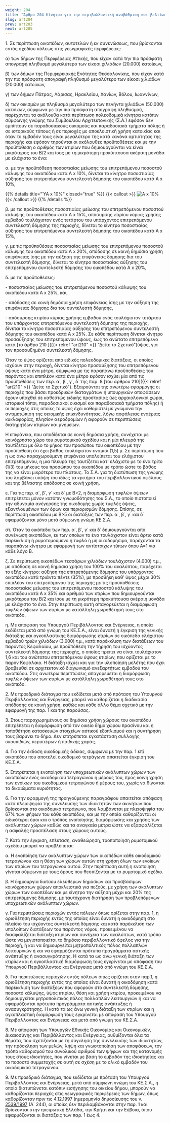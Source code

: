 ```yaml
---
weight: 204
title: "Άρθρο 204 Κίνητρα για την περιβαλλοντική αναβάθμιση και βελτίωση της ποιότητας ζωής σε πυκνοδομημένες και αστικές περιοχές"
slug: art204
prev: art203
next: art205
---
```


1\. Σε περίπτωση οικοπέδων, αυτοτελών ή εκ συνενώσεως, που βρίσκονται εντός σχεδίου πόλεως στις γεωγραφικές περιφέρειες:

α) των δήμων της Περιφέρειας Αττικής, που είχαν κατά την πιο πρόσφατη απογραφή πληθυσμό μεγαλύτερο των είκοσι χιλιάδων (20.000) κατοίκων,

β) των δήμων της Περιφερειακής Ενότητας Θεσσαλονίκης, που είχαν κατά την πιο πρόσφατη απογραφή πληθυσμό μεγαλύτερο των είκοσι χιλιάδων (20.000) κατοίκων,

γ) των δήμων Πάτρας, Λάρισας, Ηρακλείου, Χανίων, Βόλου, Ιωαννίνων,

δ) των οικισμών με πληθυσμό μεγαλύτερο των πενήντα χιλιάδων (50.000) κατοίκων, σύμφωνα με την πιο πρόσφατη απογραφή πληθυσμού, παρέχονται τα ακόλουθα κατά περίπτωση πολεοδομικά κίνητρα κατόπιν σύμφωνης γνώμης του Συμβουλίου Αρχιτεκτονικής (Σ.Α.) εφόσον δεν εμπίπτουν σε παραδοσιακούς οικισμούς και παραδοσιακά τμήματα πόλης ή σε ιστορικούς τόπους ή σε περιοχές με αποκλειστική χρήση κατοικίας και όταν το εμβαδόν τους είναι μεγαλύτερο της κατά κανόνα αρτιότητας της περιοχής και εφόσον τηρούνται οι ακόλουθες προϋποθέσεις και με την προϋπόθεση ο αριθμός των κτιρίων που δημιουργούνται να είναι μικρότερος του Β/2 και ίσος με τη μικρότερη προκύπτουσα ακέραιη μονάδα με ελάχιστο το ένα:

α. με την προϋπόθεση ποσοστιαίας μείωσης του επιτρεπόμενου ποσοστού κάλυψης του οικοπέδου κατά Α x 10%, δίνεται το κίνητρο ποσοστιαίας αύξησης του επιτρεπόμενου συντελεστή δόμησης του οικοπέδου κατά Α x 10%,

{{% details title="ΎΑ x 10%" closed="true" %}}
{{< callout >}}
 ![Α x 10%](204_1a.svg "Α x 10%")
{{< /callout >}}
{{% /details %}}


β. με τις προϋποθέσεις ποσοστιαίας μείωσης του επιτρεπόμενου ποσοστού κάλυψης του οικοπέδου κατά Α x 15%, απόσυρσης κτιρίου κύριας χρήσης εμβαδού τουλάχιστον ενός τετάρτου του υπάρχοντος επιτρεπόμενου συντελεστή δόμησης της περιοχής, δίνεται το κίνητρο ποσοστιαίας αύξησης του επιτρεπόμενου συντελεστή δόμησης του οικοπέδου κατά Α x 15%,

γ. με τις προϋποθέσεις ποσοστιαίας μείωσης του επιτρεπόμενου ποσοστού κάλυψης του οικοπέδου κατά Α x 20%, απόδοσης σε κοινή δημόσια χρήση επιφάνειας ίσης με την αύξηση της επιφάνειας δόμησης δια του συντελεστή δόμησης, δίνεται το κίνητρο ποσοστιαίας αύξησης του επιτρεπόμενου συντελεστή δόμησης του οικοπέδου κατά Α x 20%,

δ. με τις προϋποθέσεις:

\- ποσοστιαίας μείωσης του επιτρεπόμενου ποσοστού κάλυψης του οικοπέδου κατά Α x 25%, και,

\- απόδοσης σε κοινή δημόσια χρήση επιφάνειας ίσης με την αύξηση της επιφάνειας δόμησης δια του συντελεστή δόμησης,

\- απόσυρσης κτιρίου κύριας χρήσης εμβαδού ενός τουλάχιστον τετάρτου του υπάρχοντος επιτρεπόμενου συντελεστή δόμησης της περιοχής, δίνεται το κίνητρο ποσοστιαίας αύξησης του επιτρεπόμενου συντελεστή δόμησης του οικοπέδου κατά Α x 25%. Σε κάθε περίπτωση δίνεται κίνητρο προσαύξησης του επιτρεπόμενου ύψους, έως το ανώτατο επιτρεπόμενο κατά [το άρθρο 210 ]({{< relref "art210" >}} "Δείτε το Σχετικό")ύψος, για τον προσαυξημένο συντελεστή δόμησης.

Όταν το ύψος ορίζεται από ειδικές πολεοδομικές διατάξεις, οι οποίες ισχύουν στην περιοχή, δίνεται κίνητρο προσαύξησης του επιτρεπόμενου ύψους κατά ένα μέτρο, σύμφωνα με τις παραπάνω προϋποθέσεις του παρόντος και επιπλέον κατά ένα μέτρο εφόσον ισχύει μία από τις προϋποθέσεις των περ. α΄, β΄, γ΄, δ΄ της παρ. 8 [του άρθρου 210]({{< relref "art210" >}} "Δείτε το Σχετικό"). Εξαιρούνται της ανωτέρω εφαρμογής οι περιοχές που βάσει προεδρικών διαταγμάτων ή υπουργικών αποφάσεων έχουν υπαχθεί σε καθεστώς ειδικής προστασίας (ως αρχαιολογικοί χώροι, ιστορικοί τόποι, παραδοσιακοί οικισμοί και παραδοσιακά τμήματα πόλης) ή οι περιοχές στις οποίες το ύψος έχει καθοριστεί με γνώμονα την αντιμετώπιση της σεισμικής επικινδυνότητας, λόγω ασφάλειας εναέριας κυκλοφορίας, πλησίον αεροδρομίων ή αφορούν σε περιπτώσεις διατηρητέων κτιρίων και μνημείων.

Η επιφάνεια, που αποδίδεται σε κοινή δημόσια χρήση, συνέχεται με κοινόχρηστο χώρο του ρυμοτομικού σχεδίου και η μία πλευρά της ταυτίζεται με όλο το μήκος του προσώπου του οικοπέδου με την προϋπόθεση ότι έχει βάθος τουλάχιστον ενάμισι (1,5) μ. Σε περίπτωση που η ως άνω παραχωρούμενη επιφάνεια υπολείπεται του ελάχιστου επιτρεπόμενου, η μια πλευρά της ταυτίζεται κατ\` ελάχιστο με το ένα τρίτο (1/3) του μήκους του προσώπου του οικοπέδου με τρόπο ώστε το βάθος της να είναι μικρότερο του πλάτους. Το Σ.Α. για τη διατύπωση της γνώμης του λαμβάνει υπόψη του ιδίως τα κριτήρια του περιβαλλοντικού οφέλους και της βέλτιστης απόδοσης σε κοινή χρήση.

ε. Για τις περ. α΄, β΄, γ΄ και δ΄ με Β&gt;2, η διαμόρφωση τυφλών όψεων επιτρέπεται μόνον κατόπιν γνωμοδότησης του Σ.Α., το οποίο πιστοποιεί την αδυναμία ανέγερσης της οικοδομής χωρίς τυφλές όψεις, εξαντλουμένων των όρων και περιορισμών δόμησης. Επίσης, σε περίπτωση οικοπέδου με Β&gt;5 οι διατάξεις των περ. α΄, β΄, γ΄ και δ\` εφαρμόζονται μόνο μετά σύμφωνη γνώμη ΚΕ.Σ.Α.

στ. Όταν τα οικόπεδα των περ. α΄, β΄, γ΄ και δ΄ δημιουργούνται από συνένωση οικοπέδων, εκ των οποίων το ένα τουλάχιστον είναι άρτιο κατά παρέκκλιση ή ρυμοτομούμενο ή τυφλό ή μη οικοδομήσιμο, παρέχονται τα παραπάνω κίνητρα με εφαρμογή των αντίστοιχων τύπων όπου Α=1 για κάθε λόγο Β.

ζ. Σε περίπτωση οικοπέδων τεσσάρων χιλιάδων τουλάχιστον (4.000) τ.μ., με απόδοση σε κοινή δημόσια χρήση του 100% του ακαλύπτου, παρέχεται το εξής κίνητρο: αύξηση της επιτρεπόμενης δόμησης του υπάρχοντος οικοπέδου κατά τριάντα πέντε (35%), με προσθήκη καθ’ ύψος μέχρι 30% επιπλέον του επιτρεπόμενου της περιοχής με τις προϋποθέσεις ποσοστιαίας μείωσης του επιτρεπόμενου ποσοστού κάλυψης του οικοπέδου κατά Α x 35% και αριθμού των κτιρίων που δημιουργούνται μικρότερου του Β/2 και ίσου με τη μικρότερη προκύπτουσα ακέραιη μονάδα με ελάχιστο το ένα. Στην περίπτωση αυτή απαγορεύεται η διαμόρφωση τυφλών όψεων των κτιρίων με κατάλληλη χωροθέτησή τους στο οικόπεδο.

η. Με απόφαση του Υπουργού Περιβάλλοντος και Ενέργειας, η οποία εκδίδεται μετά από γνώμη του ΚΕ.Σ.Α., είναι δυνατή η έγκριση της γενικής διάταξης και ογκοπλαστικής διαμόρφωσης κτιρίων σε οικόπεδα ελάχιστου εμβαδού τριών χιλιάδων (3.000) τ.μ., κατά παρέκκλιση των διατάξεων του παρόντος Κεφαλαίου, με προϋπόθεση την τήρηση του ισχύοντος συντελεστή δόμησης της περιοχής, ο οποίος πρέπει να είναι τουλάχιστον 1,6 και του ανώτατου επιτρεπόμενου ύψους κτιρίων, που ορίζεται με το παρόν Κεφάλαιο. Η διάταξη ισχύει και για την υλοποίηση μελέτης που έχει βραβευθεί σε αρχιτεκτονικό διαγωνισμό ανεξαρτήτως εμβαδού του οικοπέδου. Στις ανωτέρω περιπτώσεις απαγορεύεται η διαμόρφωση τυφλών όψεων των κτιρίων με κατάλληλη χωροθέτησή τους στο οικόπεδο.

2\. Με προεδρικό διάταγμα που εκδίδεται μετά από πρόταση του Υπουργού Περιβάλλοντος και Ενέργειας, μπορεί να καθορίζεται η διαδικασία απόδοσης σε κοινή χρήση, καθώς και κάθε άλλο θέμα σχετικό με την εφαρμογή της παρ. 1 και της παρούσας.

3\. Στους παραχωρημένους σε δημόσια χρήση χώρους του οικοπέδου επιτρέπεται η διαμόρφωση από τον οικείο δήμο χώρου πρασίνου και η τοποθέτηση κατασκευών στοιχείων αστικού εξοπλισμού και η συντήρηση τους βαρύνει το δήμο. Δεν επιτρέπεται εγκατάσταση συλλογής σκουπιδιών, περιπτέρων ή παιδικής χαράς.

4\. Για την έκδοση οικοδομικής άδειας, σύμφωνα με την παρ. 1 επί οικοπέδου που αποτελεί οικοδομικό τετράγωνο απαιτείται έγκριση του ΚΕ.Σ.Α.

5\. Επιτρέπεται η ενοποίηση των υποχρεωτικών ακάλυπτων χώρων των οικοπέδων ενός οικοδομικού τετραγώνου ή μέρους του, προς κοινή χρήση των ενοίκων του οικοδομικού τετραγώνου ή μέρους του, χωρίς να θίγονται τα δικαιώματα κυριότητας.

6\. Για την εφαρμογή της προηγούμενης παραγράφου απαιτείται απόφαση κατά πλειοψηφία της συνέλευσης των ιδιοκτητών των ακινήτων που βρίσκονται στο οικοδομικό τετράγωνο, που λαμβάνεται με πλειοψηφία του 67% των ψήφων του κάθε οικοπέδου, και με την οποία καθορίζονται οι ειδικότεροι όροι και ο τρόπος ενοποίησης, διαμόρφωσης και χρήσης των ακάλυπτων χώρων καθώς και τα αναγκαία μέτρα ώστε να εξασφαλίζεται η ασφαλής προσπέλαση στους χώρους αυτούς.

7\. Κατά την έγκριση, επέκταση, αναθεώρηση, τροποποίηση ρυμοτομικού σχεδίου μπορεί να προβλέπεται:

α. Η ενοποίηση των ακάλυπτων χώρων των οικοπέδων κάθε οικοδομικού τετραγώνου και η θέση των χώρων αυτών στη χρήση όλων των ενοίκων των κτιρίων του τετραγώνου αυτού. Στην περίπτωση αυτή η ενοποίηση γίνεται σύμφωνα με τους όρους που θεσπίζονται με το ρυμοτομικό σχέδιο.

β. Η δημιουργία δικτύου ελεύθερων δημόσιων και προσβάσιμων κοινόχρηστων χώρων αποκλειστικά για πεζούς, με χρήση των ακάλυπτων χώρων των οικοπέδων και με κίνητρο την αύξηση μέχρι και 20% της επιτρεπόμενης δόμησης, με ταυτόχρονη διατήρηση των προβλεπόμενων υποχρεωτικών ακάλυπτων χώρων.

γ. Για περιπτώσεις περιοχών εντός πόλεων όπως ορίζεται στην παρ. 1, η οριοθέτηση περιοχής εντός της οποίας είναι δυνατή η οικοδόμηση στο πλαίσιο του ισχύοντος συντελεστή δόμησης και κατά παρέκκλιση των υπολοίπων διατάξεων του παρόντος νόμου, προκειμένου να διασφαλίζεται διάταξη κτιρίων και συνέχεια των ακαλύπτων, κατά τρόπο ώστε να μεγιστοποιείται το δημόσιο περιβαλλοντικό όφελος για την περιοχή, ή και να δημιουργείται μητροπολιτικός πόλος πολλαπλών λειτουργιών ή και να εφαρμόζονται πρότυπα προγράμματα αστικής ανάπτυξης ή ανασυγκρότησης. Η κατά τα ως άνω γενική διάταξη των κτιρίων και η ογκοπλαστική διαμόρφωση τους εγκρίνεται με απόφαση του Υπουργού Περιβάλλοντος και Ενέργειας μετά από γνώμη του ΚΕ.Σ.Α.

δ. Για περιπτώσεις περιοχών εντός πόλεων όπως ορίζεται στην παρ.1, η οριοθέτηση περιοχής εντός της οποίας είναι δυνατή η οικοδόμηση κατά παρέκκλιση των διατάξεων που αφορούν στο συντελεστή δόμησης, ποσοστό κάλυψης, ύψος κτιρίου, θέση και χρήση κτιρίου, προκειμένου να δημιουργείται μητροπολιτικός πόλος πολλαπλών λειτουργιών ή και να εφαρμόζονται πρότυπα προγράμματα αστικής ανάπτυξης ή ανασυγκρότησης. Η κατά τα ως άνω γενική διάταξη των κτιρίων και η ογκοπλαστική διαμόρφωσή τους εγκρίνεται με απόφαση του Υπουργού Περιβάλλοντος και Ενέργειας και μετά από γνώμη του ΚΕ.Σ.Α.

8\. Με απόφαση των Υπουργών Εθνικής Οικονομίας και Οικονομικών, Δικαιοσύνης και Περιβάλλοντος και Ενέργειας, ρυθμίζονται όλα τα θέματα, που σχετίζονται με τη σύγκληση της συνέλευσης των ιδιοκτητών, την πρόσκληση των μελών, λήψη και γνωστοποίηση των αποφάσεων, τον τρόπο καθορισμού του συνολικού αριθμού των ψήφων και της κατανομής τους στους ιδιοκτήτες, που γίνεται με βάση το εμβαδόν της ιδιοκτησίας και το ποσοστό συμμετοχής σε αυτή σε σχέση με το ολικό εμβαδόν του οικοδομικού τετραγώνου.

9\. Με προεδρικό διάταγμα, που εκδίδεται με πρόταση του Υπουργού Περιβάλλοντος και Ενέργειας, μετά από σύμφωνη γνώμη του ΚΕ.Σ.Α., η οποία διατυπώνεται κατόπιν εισήγησης του οικείου δήμου, μπορούν να καθορίζονται περιοχές στις γεωγραφικές περιφέρειες των δήμων, όπως καθορίζονταν πριν τις 4.12.1997 (ημερομηνία δημοσίευσης του ν. [2539/1997](javascript:open_links('567659,185294')) (Α\` 244), οι οποίες δεν περιλαμβάνονται στην παρ. 1 και βρίσκονται στην ηπειρωτική Ελλάδα, την Κρήτη και την Εύβοια, όπου εφαρμόζονται οι διατάξεις των παρ. 1 έως 4.


